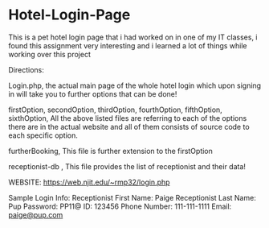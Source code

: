 # Hotel-Login-Page
This is a pet hotel login page that i had worked on in one of my IT classes, i found this assignment very interesting and i learned a lot of things while working over this project

Directions:

Login.php,
the actual main page of the whole hotel login which upon signing in will take you to further options that can be done!

firstOption,
secondOption,
thirdOption,
fourthOption,
fifthOption,
sixthOption,
All the above listed files are referring to each of the options there are in the actual website and all of them consists of source code to each specific option.

furtherBooking,
This file is further extension to the firstOption

receptionist-db ,
This file provides the list of receptionist and their data!

WEBSITE: https://web.njit.edu/~rmp32/login.php
 
Sample Login Info:
Receptionist First Name: Paige
Receptionist Last Name: Pup
Password: PP11@
ID: 123456
Phone Number: 111-111-1111
Email: paige@pup.com
